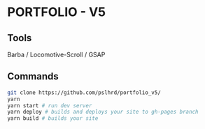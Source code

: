# PORTFOLIO - V5

## Tools

Barba / Locomotive-Scroll / GSAP

## Commands

```sh
git clone https://github.com/pslhrd/portfolio_v5/
yarn
yarn start # run dev server
yarn deploy # builds and deploys your site to gh-pages branch
yarn build # builds your site
```
